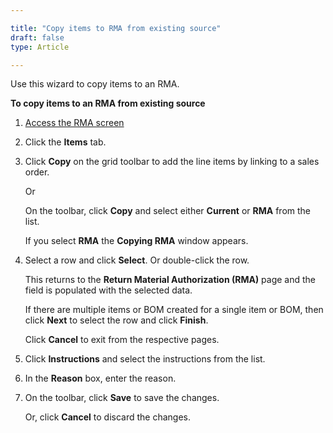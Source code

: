 ```yaml
---

title: "Copy items to RMA from existing source"
draft: false
type: Article

---
```


Use this wizard to copy items to an RMA.

**To copy items to an RMA from existing source**

1. [Access the RMA screen]()

2. Click the **Items** tab.

3. Click **Copy** on the grid toolbar to add the line items by linking to a sales order.

    Or

    On the toolbar, click **Copy** and select either **Current** or **RMA** from the list.

    If you select **RMA** the **Copying RMA** window appears.

4. Select a row and click **Select**. Or double-click the row.

    This returns to the **Return Material Authorization (RMA)** page and the field is populated with the selected data.

    If there are multiple items or BOM created for a single item or BOM, then click **Next** to select the row and click **Finish**.

    Click **Cancel** to exit from the respective pages.

5. Click **Instructions** and select the instructions from the list.

6. In the **Reason** box, enter the reason.

7. On the toolbar, click **Save** to save the changes.

    Or, click **Cancel** to discard the changes.

​